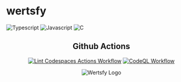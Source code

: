 # wertsfy

![Typescript](https://img.shields.io/badge/typescript-black.svg?style=for-the-badge&logo=typescript&logoColor=steelblue)
![Javascript](https://img.shields.io/badge/javascript-black.svg?style=for-the-badge&logo=javascript&logoColor=yellow)
![C](https://img.shields.io/badge/c_/_c++_lang-black.svg?style=for-the-badge&logo=c&logoColor=lightblue)

<div align="center">

## Github Actions
[![Lint Codespaces Actions Workflow](https://github.com/Humba01/wertsfy/actions/workflows/main.yml/badge.svg?branch=v0.0.1)](https://github.com/Humba01/wertsfy/actions/workflows/main.yml)
[![CodeQL Workflow](https://github.com/Humba01/wertsfy/actions/workflows/codeql.yml/badge.svg?branch=v0.0.1)](https://github.com/Humba01/wertsfy/actions/workflows/codeql.yml)

<div>

<div align="center"> 
  
  ![Wertsfy Logo](https://user-images.githubusercontent.com/59739253/207722663-49333baa-7efc-42e2-bf43-a78dc3d24fb6.png)

</div>

